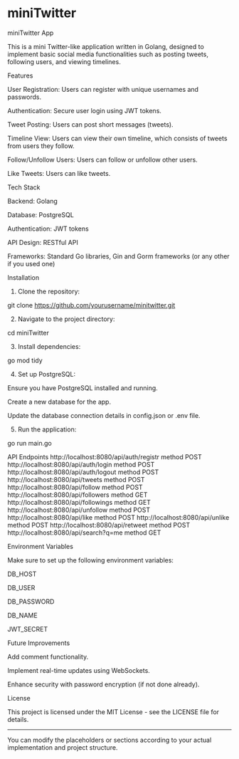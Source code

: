 # miniTwitter
miniTwitter App

This is a mini Twitter-like application written in Golang, designed to implement basic social media functionalities such as posting tweets, following users, and viewing timelines.

Features

User Registration: Users can register with unique usernames and passwords.

Authentication: Secure user login using JWT tokens.

Tweet Posting: Users can post short messages (tweets).

Timeline View: Users can view their own timeline, which consists of tweets from users they follow.

Follow/Unfollow Users: Users can follow or unfollow other users.

Like Tweets: Users can like tweets.


Tech Stack

Backend: Golang

Database: PostgreSQL

Authentication: JWT tokens

API Design: RESTful API

Frameworks: Standard Go libraries, Gin and Gorm frameworks (or any other if you used one)


Installation

1. Clone the repository:

git clone https://github.com/yourusername/minitwitter.git


2. Navigate to the project directory:

cd miniTwitter


3. Install dependencies:

go mod tidy


4. Set up PostgreSQL:

Ensure you have PostgreSQL installed and running.

Create a new database for the app.

Update the database connection details in config.json or .env file.



5. Run the application:

go run main.go



API Endpoints
http://localhost:8080/api/auth/registr  method POST
http://localhost:8080/api/auth/login    method POST
http://localhost:8080/api/auth/logout   method POST
http://localhost:8080/api/tweets        method POST
http://localhost:8080/api/follow        method POST
http://localhost:8080/api/followers     method GET
http://localhost:8080/api/followings    method GET
http://localhost:8080/api/unfollow      method POST
http://localhost:8080/api/like          method POST
http://localhost:8080/api/unlike        method POST
http://localhost:8080/api/retweet       method POST
http://localhost:8080/api/search?q=me   method GET

Environment Variables

Make sure to set up the following environment variables:

DB_HOST

DB_USER

DB_PASSWORD

DB_NAME

JWT_SECRET


Future Improvements

Add comment functionality.

Implement real-time updates using WebSockets.

Enhance security with password encryption (if not done already).


License

This project is licensed under the MIT License - see the LICENSE file for details.


---

You can modify the placeholders or sections according to your actual implementation and project structure.
